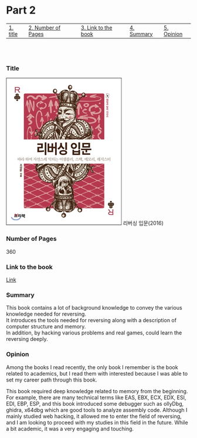 <h1>Part 2</h1>

<table>
  <tr>
    <td><a href="#title">1. title</a></td>
    <td><a href="#pages">2. Number of Pages</a></td>
    <td><a href="#link">3. Link to the book</a></td>
    <td><a href="#summary">4. Summary</a></td>
    <td><a href="#opinion">5. Opinion</a></td>
  </tr>
</table>

<br>
<br>
<section id="title">
<h3>Title</h3>

![alt text](image.png)
리버싱 입문(2016)

<section id="pages">
<h3>Number of Pages</h3>

360

<section id="link">
<h3>Link to the book</h3>

<a href="https://www.yes24.com/Product/Goods/27628413">Link</a>

<section id="summary">
<h3>Summary</h3>

This book contains a lot of background knowledge to convey the various knowledge needed for reversing.<br> It introduces the tools needed for reversing along with a description of computer structure and memory.<br> In addition, by hacking various problems and real games, could learn the reversing deeply.

<section id="opinion">
<h3>Opinion</h3>

Among the books I read recently, the only book I remember is the book related to academics, but I read them with interested because I was able to set my career path through this book.

This book required deep knowledge related to memory from the beginning.
For example, there are many technical terms like EAS, EBX, ECX, EDX, ESI, EDI, EBP, ESP,
and this book introduced some debugger such as ollyDbg, ghidra, x64dbg which are good tools to analyze assembly code.
Although I mainly studied web hacking, it allowed me to enter the field of reversing, and I am looking to proceed with my studies in this field in the future.
While a bit academic, it was a very engaging and touching.
